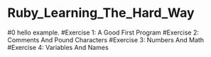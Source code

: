 # Ruby_Learning_The_Hard_Way
#0 hello example.
#Exercise 1: A Good First Program
#Exercise 2: Comments And Pound Characters
#Exercise 3: Numbers And Math
#Exercise 4: Variables And Names
#
#
#
#
#
#
